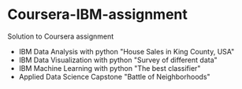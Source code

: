 # Coursera-IBM-assignment
Solution to Coursera assignment
- IBM Data Analysis with python "House Sales in King County, USA"
- IBM Data Visualization with python "Survey of different data"
- IBM Machine Learning with python "The best classifier"
- Applied Data Science Capstone "Battle of Neighborhoods"

